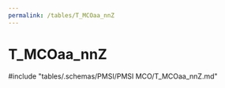 ```yaml
---
permalink: /tables/T_MCOaa_nnZ
---
```

# T_MCOaa_nnZ

<!-- ATTENTION : Ne pas supprimer ou modifier la ligne ci-dessous -->
#include "tables/.schemas/PMSI/PMSI MCO/T_MCOaa_nnZ.md"
<!-- ATTENTION : Ne pas supprimer ou modifier la ligne ci-dessus -->
